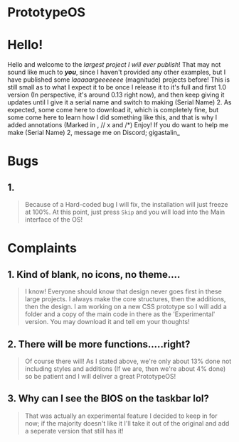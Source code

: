 # PrototypeOS


# Hello!

Hello and welcome to the _largest project I will ever publish_! That may not sound like much to ***you***, since I haven't provided any other examples, but I have published some _laaaaargeeeeeee_ (magnitude) projects before! This is still small as to what I expect it to be once I release it to it's full and first 1.0 version (In perspective, it's around 0.13 right now), and then keep giving it updates until I give it a serial name and switch to making (Serial Name) 2. As expected, some come here to download it, which is completely fine, but some come here to learn how I did something like this, and that is why I added annotations (Marked in <!--x-->, // x and /*) Enjoy! If you do want to help me make (Serial Name) 2, message me on Discord; gigastalin_ 


# Bugs

## 1.

> Because of a Hard-coded bug I will fix, the installation will just freeze at 100%. At this point, just press `Skip` and you will load into the Main interface of the OS!

# Complaints

## 1. Kind of blank, no icons, no theme....

> I know! Everyone should know that design never goes first in these large projects. I always make the core structures, then the additions, then the design. I am working on a new CSS prototype so I will add a folder and a copy of the main code in there as the 'Experimental' version. You may download it and tell em your thoughts!

## 2. There will be more functions.....right?

> Of course there will! As I stated above, we're only about 13% done not including styles and additions (If we are, then we're about 4% done) so be patient and I will deliver a great PrototypeOS!

## 3. Why can I see the BIOS on the taskbar lol?

> That was actually an experimental feature I decided to keep in for now; if the majority doesn't like it I'll take it out of the original and add a seperate version that still has it!
